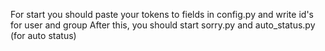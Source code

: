 For start you should paste your tokens to fields in config.py and write id's for user and group
After this, you should start sorry.py and auto_status.py (for auto status)
